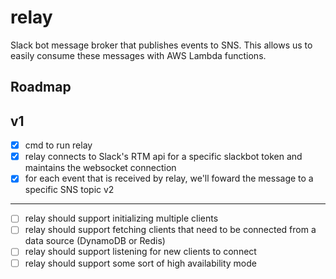 # relay

Slack bot message broker that publishes events to SNS. This allows us to easily
consume these messages with AWS Lambda functions.

## Roadmap

v1
---
- [x] cmd to run relay
- [x] relay connects to Slack's RTM api for a specific slackbot token and maintains the websocket connection
- [x] for each event that is received by relay, we'll foward the message to a specific SNS topic
v2
---
- [ ] relay should support initializing multiple clients
- [ ] relay should support fetching clients that need to be connected from a data source (DynamoDB or Redis)
- [ ] relay should support listening for new clients to connect
- [ ] relay should support some sort of high availability mode
